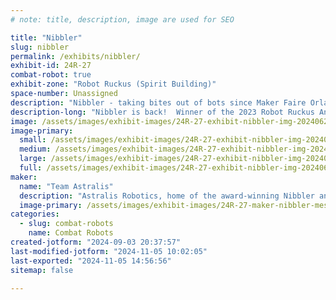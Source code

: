 ```yaml
---
# note: title, description, image are used for SEO

title: "Nibbler"
slug: nibbler
permalink: /exhibits/nibbler/
exhibit-id: 24R-27
combat-robot: true
exhibit-zone: "Robot Ruckus (Spirit Building)"
space-number: Unassigned
description: "Nibbler - taking bites out of bots since Maker Faire Orlando 2023"
description-long: "Nibbler is back!  Winner of the 2023 Robot Ruckus Antweight Rookie Class, Nibbler has returned to take on the pros with its bot butchering beater bar!"
image: /assets/images/exhibit-images/24R-27-exhibit-nibbler-img-20240629-195909-large.jpg
image-primary: 
  small: /assets/images/exhibit-images/24R-27-exhibit-nibbler-img-20240629-195909-small.jpg
  medium: /assets/images/exhibit-images/24R-27-exhibit-nibbler-img-20240629-195909-medium.jpg
  large: /assets/images/exhibit-images/24R-27-exhibit-nibbler-img-20240629-195909-large.jpg
  full: /assets/images/exhibit-images/24R-27-exhibit-nibbler-img-20240629-195909-full.jpg
maker: 
  name: "Team Astralis"
  description: "Astralis Robotics, home of the award-winning Nibbler antweight combat robot, with more fighting bots in development!"
  image-primary: /assets/images/exhibit-images/24R-27-maker-nibbler-messenger-creation-6d08e82f-595f-421c-8687-25ca902f0a2a-medium.jpeg
categories: 
  - slug: combat-robots
    name: Combat Robots
created-jotform: "2024-09-03 20:37:57"
last-modified-jotform: "2024-11-05 10:02:05"
last-exported: "2024-11-05 14:56:56"
sitemap: false

---
```

